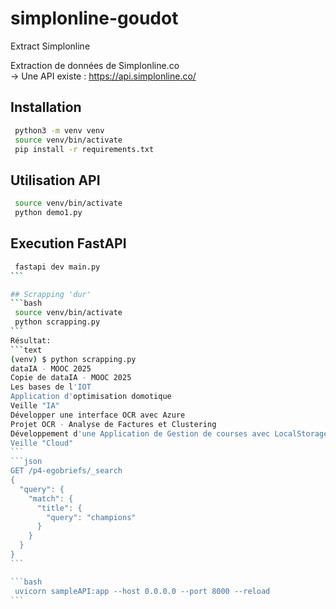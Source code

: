 # simplonline-goudot
Extract Simplonline

Extraction de données de Simplonline.co  
-> Une API existe : https://api.simplonline.co/  

## Installation
```bash
 python3 -m venv venv
 source venv/bin/activate
 pip install -r requirements.txt
```

## Utilisation API
```bash
 source venv/bin/activate
 python demo1.py
```

## Execution FastAPI
````bash
 fastapi dev main.py
```

## Scrapping 'dur'
```bash
 source venv/bin/activate
 python scrapping.py
```
Résultat:
```text
(venv) $ python scrapping.py 
dataIA - MOOC 2025
Copie de dataIA - MOOC 2025
Les bases de l'IOT
Application d'optimisation domotique
Veille "IA"
Développer une interface OCR avec Azure
Projet OCR - Analyse de Factures et Clustering
Développement d'une Application de Gestion de courses avec LocalStorage
Veille "Cloud"
```
```json
GET /p4-egobriefs/_search
{
  "query": {
    "match": {
      "title": {
        "query": "champions"
      }
    }
  }
}
```

```bash
 uvicorn sampleAPI:app --host 0.0.0.0 --port 8000 --reload
```
